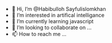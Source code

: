 - 👋 Hi, I’m @Habibulloh Sayfulislomkhan
- 👀 I’m interested in artifical intelligance
- 🌱 I’m currently learning javascript
- 💞️ I’m looking to collaborate on ...
- 📫 How to reach me ...

<!---
Habibullohkhan/Habibullohkhan is a ✨ special ✨ repository because its `README.md` (this file) appears on your GitHub profile.
You can click the Preview link to take a look at your changes.
--->
